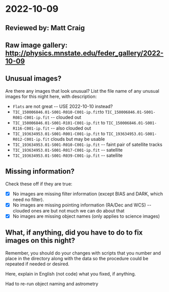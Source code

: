 # 2022-10-09

## Reviewed by:   Matt Craig 

## Raw image gallery: http://physics.mnstate.edu/feder_gallery/2022-10-09

## Unusual images?

Are there any images that look unusual? List the file name of any unusual images for this night here, with description:

+ `Flats` are not great -- USE 2022-10-10 instead?
+ `TIC_150006846.01-S001-R010-C001-ip.fit`to `TIC_150006846.01-S001-R081-C001-ip.fit` -- clouded out
+ `TIC_150006846.01-S001-R101-C001-ip.fit` to `TIC_150006846.01-S001-R116-C001-ip.fit` -- also clouded out
+ `TIC_193634953.01-S001-R001-C001-ip.fit` to `TIC_193634953.01-S001-R012-C001-ip.fit` clouds but may be usable
+ `TIC_193634953.01-S001-R010-C001-ip.fit` -- faint pair of satellite tracks
+ `TIC_193634953.01-S001-R017-C001-ip.fit` -- satellite
+ `TIC_193634953.01-S001-R039-C001-ip.fit` -- satellite

## Missing information?

Check these off if they are true:

- [x] No images are missing filter information (except BIAS and DARK, which need no filter).
- [x] No images are missing pointing information (RA/Dec and WCS) -- clouded ones are but not much we can do about that
- [x] No images are missing object names (only applies to science images)

## What, if anything, did you have to do to fix images on this night?

Remember, you should do your changes with scripts that you number and place in the
directory along with the data so the procedure could be repeated if needed or
desired.

Here, explain in English (not code) what you fixed, if anything.

Had to re-run object naming and astrometry 
